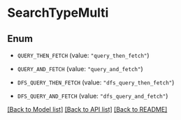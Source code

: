 # SearchTypeMulti

## Enum


* `QUERY_THEN_FETCH` (value: `"query_then_fetch"`)

* `QUERY_AND_FETCH` (value: `"query_and_fetch"`)

* `DFS_QUERY_THEN_FETCH` (value: `"dfs_query_then_fetch"`)

* `DFS_QUERY_AND_FETCH` (value: `"dfs_query_and_fetch"`)


[[Back to Model list]](../README.md#documentation-for-models) [[Back to API list]](../README.md#documentation-for-api-endpoints) [[Back to README]](../README.md)


